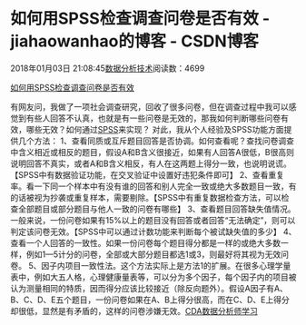 
# 如何用SPSS检查调查问卷是否有效 - jiahaowanhao的博客 - CSDN博客


2018年01月03日 21:08:45[数据分析技术](https://me.csdn.net/jiahaowanhao)阅读数：4699


[如何用SPSS检查调查问卷是否有效](http://cda.pinggu.org/view/11513.html)

有网友问，我做了一项社会调查研究，回收了很多问卷，但在调查过程中我可以感觉到有些人回答不认真，也就是有一些问卷是无效的，那我如何判断哪些问卷有效，哪些无效？如何通过[SPSS](http://cda.pinggu.org/view/11511.html)来实现？
对此，我从个人经验及SPSS功能方面提供几个方法：
1、查看同质或互斥题目回答是否协调。如何查看呢？查找问卷调查中含义相近或相反的题目，假设A和B含义很接近，如果有人回答A很低，B很高则说明回答不真实，或者A和B含义相反，有人在这两题上得分一致，也说明说谎。【SPSS中有数据验证功能，在交叉验证中设置好违犯条件即可】
2、查看重复率。看一下同一个样本中有没有谁的回答和别人完全一致或绝大多数题目一致，有的话被视为抄袭或重复样本，需要剔除。【SPSS中有重复数据检查方法，可以检查全部题目或部分题目与他人一致的问卷有哪些】
3、查看题目回答缺失值情况。一般来说，一份问卷如果有15%以上的题目没有回答或者回答“无法确定”，则可以判定该问卷无效。【SPSS中可以通过计数功能来判断每个被试缺失值的多少】
4、查看一个人回答的一致性。如果一份问卷每个题目得分都是一样的或绝大多数一样，例如1—5计分的问卷，全部或大部分题目都选1或3，则最好将其视为无效问卷。
5、因子内项目一致性法。这个方法实际上是方法1的扩展。在很多心理学量表中，例如大五人格，心理健康量表等，可以分为多个因子，每个因子内的项目被认为测量相同的特质，因而得分应该比较接近（除反向题外）。假设A因子有A、B、C、D、E五个题目，一份问卷如果在A、B上得分很高，而在C、D、E上得分却很低，显然是有矛盾的，这样的问卷涉嫌无效。[CDA数据分析师学习](http://cda.pinggu.org/view/1.html)

